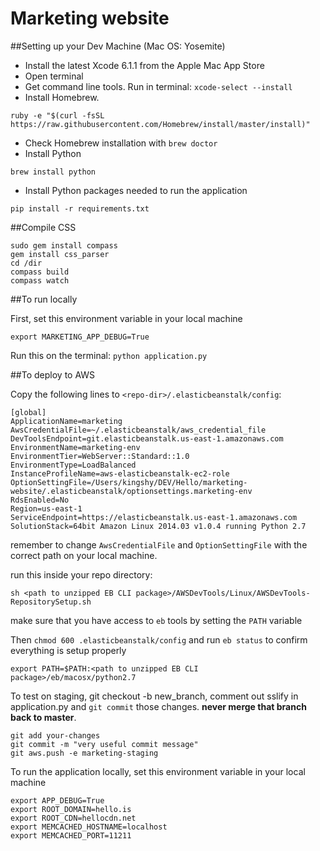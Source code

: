 Marketing website
=================

##Setting up your Dev Machine (Mac OS: Yosemite)
- Install the latest Xcode 6.1.1 from the Apple Mac App Store
- Open terminal
- Get command line tools. Run in terminal: `xcode-select --install`
- Install Homebrew.
```
ruby -e "$(curl -fsSL https://raw.githubusercontent.com/Homebrew/install/master/install)"
```
- Check Homebrew installation with `brew doctor`
- Install Python
```
brew install python
```
- Install Python packages needed to run the application
```
pip install -r requirements.txt
```

##Compile CSS

```
sudo gem install compass
gem install css_parser
cd /dir
compass build
compass watch
```

##To run locally

First, set this environment variable in your local machine
```
export MARKETING_APP_DEBUG=True
```

Run this on the terminal: `python application.py`

##To deploy to AWS


Copy the following lines to `<repo-dir>/.elasticbeanstalk/config`:
```
[global]
ApplicationName=marketing
AwsCredentialFile=~/.elasticbeanstalk/aws_credential_file
DevToolsEndpoint=git.elasticbeanstalk.us-east-1.amazonaws.com
EnvironmentName=marketing-env
EnvironmentTier=WebServer::Standard::1.0
EnvironmentType=LoadBalanced
InstanceProfileName=aws-elasticbeanstalk-ec2-role
OptionSettingFile=/Users/kingshy/DEV/Hello/marketing-website/.elasticbeanstalk/optionsettings.marketing-env
RdsEnabled=No
Region=us-east-1
ServiceEndpoint=https://elasticbeanstalk.us-east-1.amazonaws.com
SolutionStack=64bit Amazon Linux 2014.03 v1.0.4 running Python 2.7
```
remember to change `AwsCredentialFile` and `OptionSettingFile` with the correct path on your local machine.

run this inside your repo directory:
```
sh <path to unzipped EB CLI package>/AWSDevTools/Linux/AWSDevTools-RepositorySetup.sh
```

make sure that you have access to `eb` tools by setting the `PATH` variable

Then `chmod 600 .elasticbeanstalk/config` and run `eb status` to confirm everything is setup properly

```
export PATH=$PATH:<path to unzipped EB CLI package>/eb/macosx/python2.7
```

To test on staging, git checkout -b new_branch, comment out sslify in application.py and `git commit` those changes. **never merge that branch back to master**.

```
git add your-changes
git commit -m "very useful commit message"
git aws.push -e marketing-staging
```

To run the application locally, set this environment variable in your local machine
```
export APP_DEBUG=True
export ROOT_DOMAIN=hello.is
export ROOT_CDN=hellocdn.net
export MEMCACHED_HOSTNAME=localhost
export MEMCACHED_PORT=11211
```
